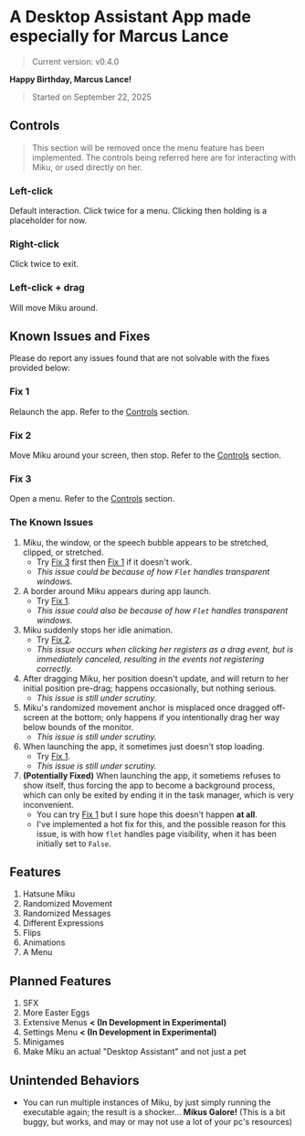 # A Desktop Assistant App made especially for Marcus Lance

> Current version: v0.4.0

**Happy Birthday, Marcus Lance!**

> Started on September 22, 2025

## Controls

> This section will be removed once the menu feature has been implemented.
> The controls being referred here are for interacting with Miku, or used directly on her.

### Left-click

Default interaction. Click twice for a menu. Clicking then holding is a placeholder for now.

### Right-click

Click twice to exit.

### Left-click + drag

Will move Miku around.

## Known Issues and Fixes

Please do report any issues found that are not solvable with the fixes provided below:

### Fix 1

Relaunch the app. Refer to the [Controls](#controls) section.

### Fix 2

Move Miku around your screen, then stop. Refer to the [Controls](#controls) section.

### Fix 3

Open a menu. Refer to the [Controls](#controls) section.

### The Known Issues

1. Miku, the window, or the speech bubble appears to be stretched, clipped, or stretched.
    - Try [Fix 3](#fix-3) first then [Fix 1](#fix-1) if it doesn't work.
    - *This issue could be because of how `Flet` handles transparent windows.*
2. A border around Miku appears during app launch.
    - Try [Fix 1](#fix-1).
    - *This issue could also be because of how `Flet` handles transparent windows.*
3. Miku suddenly stops her idle animation.
    - Try [Fix 2](#fix-2).
    - *This issue occurs when clicking her registers as a drag event, but is immediately canceled, resulting in the events not registering correctly.*
4. After dragging Miku, her position doesn't update, and will return to her initial position pre-drag; happens occasionally, but nothing serious.
    - *This issue is still under scrutiny.*
5. Miku's randomized movement anchor is misplaced once dragged off-screen at the bottom; only happens if you intentionally drag her way below bounds of the monitor.
    - *This issue is still under scrutiny.*
6. When launching the app, it sometimes just doesn't stop loading.
    - Try [Fix 1](#fix-1).
    - *This issue is still under scrutiny.*
7. **(Potentially Fixed)** When launching the app, it sometiems refuses to show itself, thus forcing the app to become a background process, which can only be exited by ending it in the task manager, which is very inconvenient.
    - You can try [Fix 1](#fix-1) but I sure hope this doesn't happen **at all**.
    - I've implemented a hot fix for this, and the possible reason for this issue, is with how `flet` handles page visibility, when it has been initially set to `False`.

## Features

1. Hatsune Miku
2. Randomized Movement
3. Randomized Messages
4. Different Expressions
5. Flips
6. Animations
7. A Menu

## Planned Features

1. SFX
2. More Easter Eggs
3. Extensive Menus **< (In Development in Experimental)**
4. Settings Menu **< (In Development in Experimental)**
5. Minigames
6. Make Miku an actual "Desktop Assistant" and not just a pet

## Unintended Behaviors

- You can run multiple instances of Miku, by just simply running the executable again; the result is a shocker... **Mikus Galore!** (This is a bit buggy, but works, and may or may not use a lot of your pc's resources)
